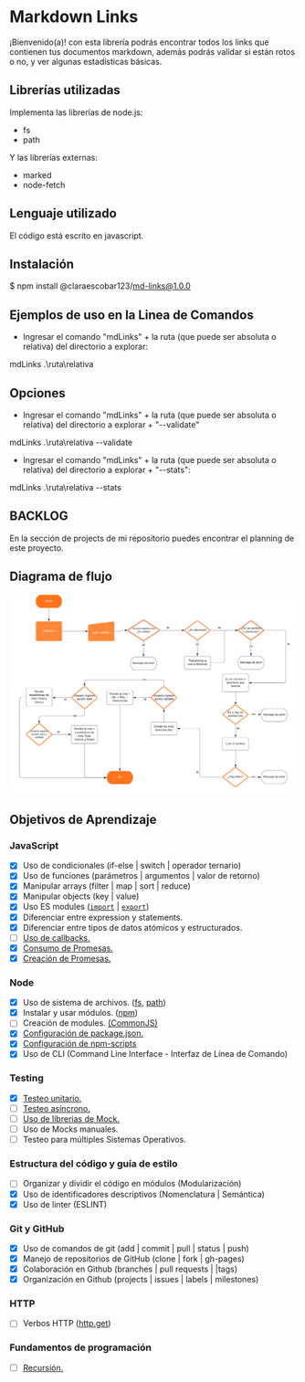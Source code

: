 # Markdown Links
¡Bienvenido(a)! con esta librería podrás encontrar todos los links que contienen tus documentos markdown, además podrás validar si están rotos o no, y ver algunas estadísticas básicas.

## Librerías utilizadas

Implementa las librerías de node.js:

* fs
* path

Y las librerías externas:

* marked
* node-fetch

## Lenguaje utilizado

El código está escrito en javascript.

## Instalación

$ npm install @claraescobar123/md-links@1.0.0

## Ejemplos de uso en la Linea de Comandos

* Ingresar el comando "mdLinks" + la ruta (que puede ser absoluta o relativa) del directorio a explorar:

mdLinks  .\ruta\relativa 

## Opciones

* Ingresar el comando "mdLinks" + la ruta (que puede ser absoluta o relativa) del directorio a explorar + "--validate"

mdLinks  .\ruta\relativa --validate

* Ingresar el comando "mdLinks" + la ruta (que puede ser absoluta o relativa) del directorio a explorar + "--stats":

mdLinks  .\ruta\relativa --stats

## BACKLOG

En la sección de projects de mi repositorio puedes encontrar el planning de este proyecto.

## Diagrama de flujo

![alt text](https://raw.githubusercontent.com/Claraescobar123/bog001-md-links/master/lib/Diagrama%20de%20flujo%20-%20mdLinksFinal.png)


## Objetivos de Aprendizaje

### JavaScript

* [x] Uso de condicionales (if-else | switch | operador ternario)
* [x] Uso de funciones (parámetros | argumentos | valor de retorno)
* [x] Manipular arrays (filter | map | sort | reduce)
* [x] Manipular objects (key | value)
* [x] Uso ES modules ([`import`](https://developer.mozilla.org/en-US/docs/Web/JavaScript/Reference/Statements/import)
| [`export`](https://developer.mozilla.org/en-US/docs/Web/JavaScript/Reference/Statements/export))
* [x] Diferenciar entre expression y statements.
* [x] Diferenciar entre tipos de datos atómicos y estructurados.
* [ ] [Uso de callbacks.](https://developer.mozilla.org/es/docs/Glossary/Callback_function)
* [x] [Consumo de Promesas.](https://scotch.io/tutorials/javascript-promises-for-dummies#toc-consuming-promises)
* [x] [Creación de Promesas.](https://www.freecodecamp.org/news/how-to-write-a-javascript-promise-4ed8d44292b8/)

### Node

* [x] Uso de sistema de archivos. ([fs](https://nodejs.org/api/fs.html), [path](https://nodejs.org/api/path.html))
* [x] Instalar y usar módulos. ([npm](https://www.npmjs.com/))
* [ ] Creación de modules. [(CommonJS)](https://nodejs.org/docs/latest-v0.10.x/api/modules.html)
* [x] [Configuración de package.json.](https://docs.npmjs.com/files/package.json)
* [x] [Configuración de npm-scripts](https://docs.npmjs.com/misc/scripts)
* [x] Uso de CLI (Command Line Interface - Interfaz de Línea de Comando)

### Testing

* [x] [Testeo unitario.](https://jestjs.io/docs/es-ES/getting-started)
* [ ] [Testeo asíncrono.](https://jestjs.io/docs/es-ES/asynchronous)
* [ ] [Uso de librerias de Mock.](https://jestjs.io/docs/es-ES/manual-mocks)
* [ ] Uso de Mocks manuales.
* [ ] Testeo para múltiples Sistemas Operativos.

### Estructura del código y guía de estilo

* [ ] Organizar y dividir el código en módulos (Modularización)
* [x] Uso de identificadores descriptivos (Nomenclatura | Semántica)
* [x] Uso de linter (ESLINT)

### Git y GitHub

* [x] Uso de comandos de git (add | commit | pull | status | push)
* [x] Manejo de repositorios de GitHub (clone | fork | gh-pages)
* [x] Colaboración en Github (branches | pull requests | |tags)
* [x] Organización en Github (projects | issues | labels | milestones)

### HTTP

* [ ] Verbos HTTP ([http.get](https://nodejs.org/api/http.html#http_http_get_options_callback))

### Fundamentos de programación

* [ ] [Recursión.](https://www.youtube.com/watch?v=lPPgY3HLlhQ)
